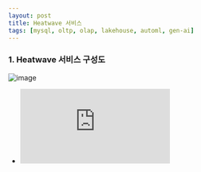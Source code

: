 ```yaml
---
layout: post
title: Heatwave 서비스
tags: [mysql, oltp, olap, lakehouse, automl, gen-ai]
---
```



### 1. Heatwave 서비스 구성도
![image](https://github.com/user-attachments/assets/d203b777-8397-41bc-81f6-e923e9771aed)

- ![Heatwave 설명자료](https://github.com/khkwon01/khkwon01.github.io/blob/main/files/HeatWave_%E1%84%89%E1%85%A9%E1%84%80%E1%85%A2.pdf)
